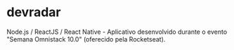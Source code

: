 # devradar
Node.js / ReactJS / React Native - Aplicativo desenvolvido durante o evento "Semana Omnistack 10.0" (oferecido pela Rocketseat).
